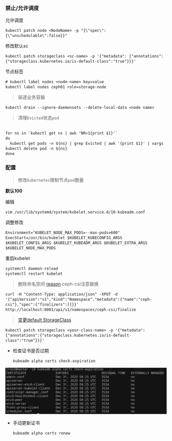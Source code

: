 ### 禁止/允许调度


允许调度

    kubectl patch node <NodeName> -p "{\"spec\":{\"unschedulable\":false}}"
    
修改默认sc

    kubectl patch storageclass <sc-name> -p '{"metadata": {"annotations":{"storageclass.kubernetes.io/is-default-class":"true"}}}'

节点标签

    # kubectl label nodes <node-name> key=value
    kubectl label nodes ceph01 role=storage-node
    
> 驱逐业务容器

    kubectl drain --ignore-daemonsets --delete-local-data <node name>
    
> 清理`Evicted`状态`pod`

```shell script

for ns in `kubectl get ns | awk 'NR>1{print $1}'`
do
  kubectl get pods -n ${ns} | grep Evicted | awk '{print $1}' | xargs kubectl delete pod -n ${ns}
done
```
    
### 配置

> 修改`kubernetes`限制节点`pod`数量

**默认100**

编辑

    vim /usr/lib/systemd/system/kubelet.service.d/10-kubeadm.conf
    
调整修改

    Environment="KUBELET_NODE_MAX_PODS=--max-pods=600"
    ExecStart=/usr/bin/kubelet $KUBELET_KUBECONFIG_ARGS $KUBELET_CONFIG_ARGS $KUBELET_KUBEADM_ARGS $KUBELET_EXTRA_ARGS $KUBELET_NODE_MAX_PODS

重启kubelet

    systemctl daemon-reload
    systemctl restart kubelet

> 删除命名空间
[reason](https://www.yuque.com/imroc/kubernetes-troubleshooting/pnl1nf)
ceph-csi注意替换

    curl -H "Content-Type: application/json" -XPUT -d '{"apiVersion":"v1","kind":"Namespace","metadata":{"name":"ceph-csi"},"spec":{"finalizers":[]}}' http://localhost:8001/api/v1/namespaces/ceph-csi/finalize
    
> [变更default StorageClass](https://blog.csdn.net/engchina/article/details/88529380)
  
    kubectl patch storageclass <your-class-name> -p '{"metadata": {"annotations":{"storageclass.kubernetes.io/is-default-class":"true"}}}'

- 检查证书是否过期


      kubeadm alpha certs check-expiration
      
![](images/outofdate.jpg)

- 手动更新证书


      kubeadm alpha certs renew